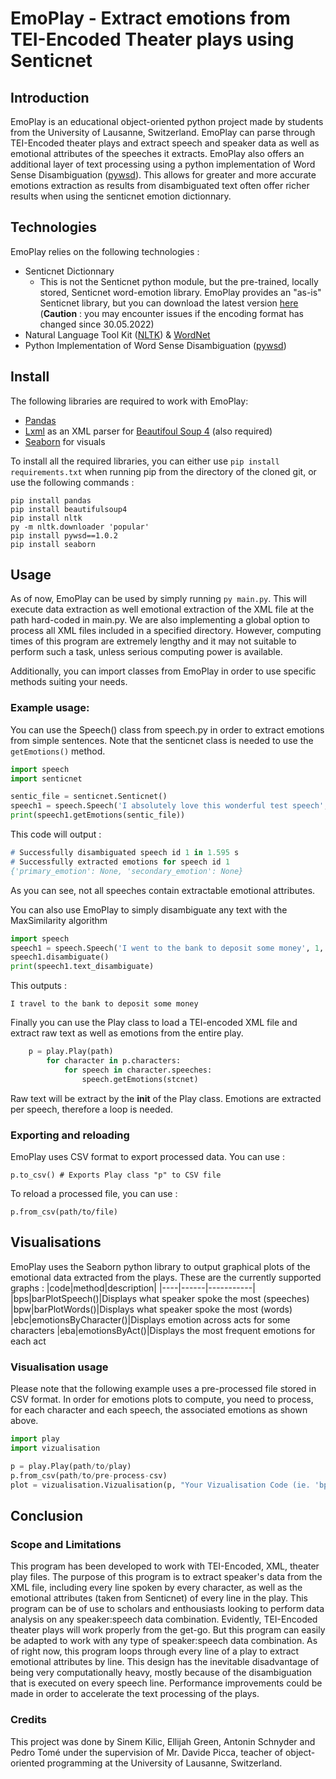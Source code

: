 # EmoPlay - Extract emotions from TEI-Encoded Theater plays using Senticnet
## Introduction
EmoPlay is an educational object-oriented python project made by students from the University of Lausanne, Switzerland. EmoPlay can parse through TEI-Encoded theater plays and extract speech and speaker data as well as emotional attributes of the speeches it extracts. EmoPlay also offers an additional layer of text processing using a python implementation of Word Sense Disambiguation ([pywsd](https://github.com/alvations/pywsd)). This allows for greater and more accurate emotions extraction as results from disambiguated text often offer richer results when using the senticnet emotion dictionnary.
## Technologies
EmoPlay relies on the following technologies :
* Senticnet Dictionnary
    * This is not the Senticnet python module, but the pre-trained, locally stored, Senticnet word-emotion library. EmoPlay provides an "as-is" Senticnet library, but you can download the latest version [here](https://sentic.net/senticnet.zip) (**Caution** : you may encounter issues if the encoding format has changed since 30.05.2022)
* Natural Language Tool Kit ([NLTK](https://www.nltk.org/)) & [WordNet](https://wordnet.princeton.edu/)
* Python Implementation of Word Sense Disambiguation ([pywsd](https://github.com/alvations/pywsd))
## Install

The following libraries are required to work with EmoPlay:
* [Pandas](https://pandas.pydata.org/)
* [Lxml](https://lxml.de/) as an XML parser for [Beautifoul Soup 4](https://www.crummy.com/software/BeautifulSoup/) (also required)
* [Seaborn](https://seaborn.pydata.org/) for visuals

To install all the required libraries, you can either use `pip install requirements.txt` when running pip from the directory of the cloned git, or use the following commands :

```
pip install pandas
pip install beautifulsoup4
pip install nltk
py -m nltk.downloader 'popular'
pip install pywsd==1.0.2
pip install seaborn
```
## Usage
As of now, EmoPlay can be used by simply running `py main.py`. This will execute data extraction as well emotional extraction of the XML file at the path hard-coded in main.py. We are also implementing a global option to process all XML files included in a specified directory. However, computing times of this program are extremely lengthy and it may not suitable to perform such a task, unless serious computing power is available.

Additionally, you can import classes from EmoPlay in order to use specific methods suiting your needs.
### Example usage:
You can use the Speech() class from speech.py in order to extract emotions from simple sentences. Note that the senticnet class is needed to use the `getEmotions()` method.
```python
import speech
import senticnet

sentic_file = senticnet.Senticnet()
speech1 = speech.Speech('I absolutely love this wonderful test speech', 1, 1)
print(speech1.getEmotions(sentic_file))
```
This code will output :
```p
# Successfully disambiguated speech id 1 in 1.595 s
# Successfully extracted emotions for speech id 1
{'primary_emotion': None, 'secondary_emotion': None}
```
As you can see, not all speeches contain extractable emotional attributes.

You can also use EmoPlay to simply disambiguate any text with the MaxSimilarity algorithm
```python
import speech
speech1 = speech.Speech('I went to the bank to deposit some money', 1, 1)
speech1.disambiguate()
print(speech1.text_disambiguate)
```
This outputs :

```
I travel to the bank to deposit some money
```

Finally you can use the Play class to load a TEI-encoded XML file and extract raw text as well as emotions from the entire play.
```python
    p = play.Play(path)
        for character in p.characters:
            for speech in character.speeches:
                speech.getEmotions(stcnet)
```
Raw text will be extract by the __init__ of the Play class. Emotions are extracted per speech, therefore a loop is needed.
### Exporting and reloading
EmoPlay uses CSV format to export processed data. You can use :
```
p.to_csv() # Exports Play class "p" to CSV file
```
To reload a processed file, you can use :
```
p.from_csv(path/to/file)
```
## Visualisations
EmoPlay uses the Seaborn python library to output graphical plots of the emotional data extracted from the plays. These are the currently supported graphs :
|code|method|description|
|----|------|-----------|
|bps|barPlotSpeech()|Displays what speaker spoke the most (speeches)
|bpw|barPlotWords()|Displays what speaker spoke the most (words)
|ebc|emotionsByCharacter()|Displays emotion across acts for some characters
|eba|emotionsByAct()|Displays the most frequent emotions for each act
### Visualisation usage
Please note that the following example uses a pre-processed file stored in CSV format. In order for emotions plots to compute, you need to process, for each character and each speech, the associated emotions as shown above.
```python
import play
import vizualisation

p = play.Play(path/to/play)
p.from_csv(path/to/pre-process-csv)
plot = vizualisation.Vizualisation(p, "Your Vizualisation Code (ie. 'bps')")
```
## Conclusion
### Scope and Limitations
This program has been developed to work with TEI-Encoded, XML, theater play files. The purpose of this program is to extract speaker's data from the XML file, including every line spoken by every character, as well as the emotional attributes (taken from Senticnet) of every line in the play.
This program can be of use to scholars and enthousiasts looking to perform data analysis on any speaker:speech data combination. Evidently, TEI-Encoded theater plays will work properly from the get-go.
But this program can easily be adapted to work with any type of speaker:speech data combination.
As of right now, this program loops through every line of a play to extract emotional attributes by line.
This design has the inevitable disadvantage of being very computationally heavy, mostly because of the disambiguation that is executed on every speech line. Performance improvements could be made in order to accelerate the text processing of the plays.

### Credits
This project was done by Sinem Kilic, Ellijah Green, Antonin Schnyder and Pedro Tomé under the supervision of Mr. Davide Picca, teacher of object-oriented programming at the University of Lausanne, Switzerland.